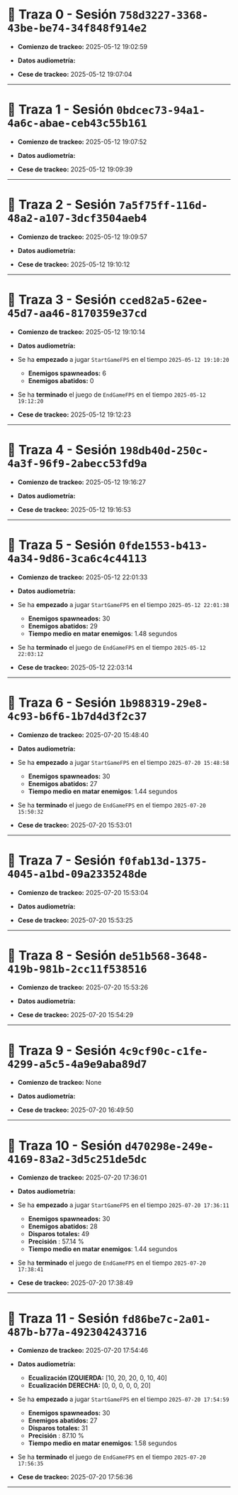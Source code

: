 # 🔹 Traza 0 - Sesión `758d3227-3368-43be-be74-34f848f914e2`

- **Comienzo de trackeo:** 2025-05-12 19:02:59
- **Datos audiometría:**

- **Cese de trackeo:** 2025-05-12 19:07:04

---

# 🔹 Traza 1 - Sesión `0bdcec73-94a1-4a6c-abae-ceb43c55b161`

- **Comienzo de trackeo:** 2025-05-12 19:07:52
- **Datos audiometría:**

- **Cese de trackeo:** 2025-05-12 19:09:39

---

# 🔹 Traza 2 - Sesión `7a5f75ff-116d-48a2-a107-3dcf3504aeb4`

- **Comienzo de trackeo:** 2025-05-12 19:09:57
- **Datos audiometría:**

- **Cese de trackeo:** 2025-05-12 19:10:12

---

# 🔹 Traza 3 - Sesión `cced82a5-62ee-45d7-aa46-8170359e37cd`

- **Comienzo de trackeo:** 2025-05-12 19:10:14
- **Datos audiometría:**

- Se ha **empezado** a jugar `StartGameFPS` en el tiempo `2025-05-12 19:10:20`
    -   **Enemigos spawneados:** 6
    - **Enemigos abatidos:** 0
- Se ha **terminado** el juego de `EndGameFPS` en el tiempo `2025-05-12 19:12:20`
- **Cese de trackeo:** 2025-05-12 19:12:23

---

# 🔹 Traza 4 - Sesión `198db40d-250c-4a3f-96f9-2abecc53fd9a`

- **Comienzo de trackeo:** 2025-05-12 19:16:27
- **Datos audiometría:**

- **Cese de trackeo:** 2025-05-12 19:16:53

---

# 🔹 Traza 5 - Sesión `0fde1553-b413-4a34-9d86-3ca6c4c44113`

- **Comienzo de trackeo:** 2025-05-12 22:01:33
- **Datos audiometría:**

- Se ha **empezado** a jugar `StartGameFPS` en el tiempo `2025-05-12 22:01:38`
    -   **Enemigos spawneados:** 30
    - **Enemigos abatidos:** 29
    -  **Tiempo medio en matar enemigos**: 1.48 segundos
- Se ha **terminado** el juego de `EndGameFPS` en el tiempo `2025-05-12 22:03:12`
- **Cese de trackeo:** 2025-05-12 22:03:14

---

# 🔹 Traza 6 - Sesión `1b988319-29e8-4c93-b6f6-1b7d4d3f2c37`

- **Comienzo de trackeo:** 2025-07-20 15:48:40
- **Datos audiometría:**

- Se ha **empezado** a jugar `StartGameFPS` en el tiempo `2025-07-20 15:48:58`
    -   **Enemigos spawneados:** 30
    - **Enemigos abatidos:** 27
    -  **Tiempo medio en matar enemigos**: 1.44 segundos
- Se ha **terminado** el juego de `EndGameFPS` en el tiempo `2025-07-20 15:50:32`
- **Cese de trackeo:** 2025-07-20 15:53:01

---

# 🔹 Traza 7 - Sesión `f0fab13d-1375-4045-a1bd-09a2335248de`

- **Comienzo de trackeo:** 2025-07-20 15:53:04
- **Datos audiometría:**

- **Cese de trackeo:** 2025-07-20 15:53:25

---

# 🔹 Traza 8 - Sesión `de51b568-3648-419b-981b-2cc11f538516`

- **Comienzo de trackeo:** 2025-07-20 15:53:26
- **Datos audiometría:**

- **Cese de trackeo:** 2025-07-20 15:54:29

---

# 🔹 Traza 9 - Sesión `4c9cf90c-c1fe-4299-a5c5-4a9e9aba89d7`

- **Comienzo de trackeo:** None
- **Datos audiometría:**

- **Cese de trackeo:** 2025-07-20 16:49:50

---

# 🔹 Traza 10 - Sesión `d470298e-249e-4169-83a2-3d5c251de5dc`

- **Comienzo de trackeo:** 2025-07-20 17:36:01
- **Datos audiometría:**

- Se ha **empezado** a jugar `StartGameFPS` en el tiempo `2025-07-20 17:36:11`
    -   **Enemigos spawneados:** 30
    - **Enemigos abatidos:** 28
    - **Disparos totales:** 49
    - **Precisión** : 57.14 %
    -  **Tiempo medio en matar enemigos**: 1.44 segundos
- Se ha **terminado** el juego de `EndGameFPS` en el tiempo `2025-07-20 17:38:41`
- **Cese de trackeo:** 2025-07-20 17:38:49

---

# 🔹 Traza 11 - Sesión `fd86be7c-2a01-487b-b77a-492304243716`

- **Comienzo de trackeo:** 2025-07-20 17:54:46
- **Datos audiometría:**

  -  **Ecualización IZQUIERDA:** [10, 20, 20, 0, 10, 40]
  -  **Ecualización DERECHA:** [0, 0, 0, 0, 0, 20]
- Se ha **empezado** a jugar `StartGameFPS` en el tiempo `2025-07-20 17:54:59`
    -   **Enemigos spawneados:** 30
    - **Enemigos abatidos:** 27
    - **Disparos totales:** 31
    - **Precisión** : 87.10 %
    -  **Tiempo medio en matar enemigos**: 1.58 segundos
- Se ha **terminado** el juego de `EndGameFPS` en el tiempo `2025-07-20 17:56:35`
- **Cese de trackeo:** 2025-07-20 17:56:36

---

